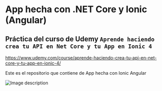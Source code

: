 # App hecha con .NET Core y Ionic (Angular)

## Práctica del curso de Udemy `Aprende haciendo crea tu API en Net Core y tu App en Ionic 4`
https://www.udemy.com/course/aprende-haciendo-crea-tu-api-en-net-core-y-tu-app-en-ionic-4/

Este es el repositorio que contiene de App hecha con Ionic Angular

![Image description](https://www.udemy.com/certificate/UC-d373e0ee-a093-4081-832c-510b95a1707b/)
